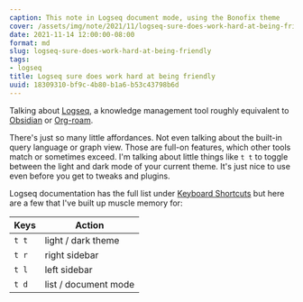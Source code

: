 ```yaml
---
caption: This note in Logseq document mode, using the Bonofix theme
cover: /assets/img/note/2021/11/logseq-sure-does-work-hard-at-being-friendly/cover.png
date: 2021-11-14 12:00:00-08:00
format: md
slug: logseq-sure-does-work-hard-at-being-friendly
tags:
- logseq
title: Logseq sure does work hard at being friendly
uuid: 18309310-bf9c-4b80-b1a6-b53c43798b6d
---
```


Talking about [Logseq](https://logseq.github.io), a knowledge management tool roughly equivalent to [Obsidian](https://obsidian.md) or [Org-roam](https://www.orgroam.com).

There's just so many little affordances. Not even talking about the built-in query language or graph view. Those are full-on features, which other tools match or sometimes exceed. I'm talking about little things like `t t` to toggle between the light and dark mode of your current theme. It's just nice to use even before you get to tweaks and plugins.

Logseq documentation has the full list under [Keyboard Shortcuts](https://logseq.github.io/#/settings/shortcut) but here are a few that I've built up muscle memory for: 

| Keys | Action |
| --- | --- |
| `t t` | light / dark theme |
| `t r` | right sidebar |
| `t l` | left sidebar |
| `t d` | list / document mode |
